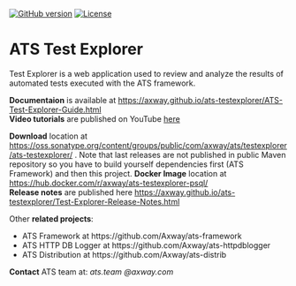 [![GitHub version](https://badge.fury.io/gh/Axway%2Fats-testexplorer.svg)](https://badge.fury.io/gh/Axway%2Fats-testexplorer)
[![License](https://img.shields.io/badge/License-Apache%202.0-blue.svg)](https://opensource.org/licenses/Apache-2.0)
# ATS Test Explorer
Test Explorer is a web application used to review and analyze the results of automated tests executed with the ATS framework.

**Documentaion** is available at https://axway.github.io/ats-testexplorer/ATS-Test-Explorer-Guide.html  
**Video tutorials** are published on YouTube [here](https://www.youtube.com/watch?v=yeOrNUucNH0&list=PLLuHfb7NQS5oaENWHfYR5XuY-wNYvZgYj)

**Download** location at https://oss.sonatype.org/content/groups/public/com/axway/ats/testexplorer/ats-testexplorer/ . Note that last releases are not published in public Maven repository so you have to build yourself dependencies first (ATS Framework) and then this project.
**Docker Image** location at https://hub.docker.com/r/axway/ats-testexplorer-psql/  
**Release notes** are published here https://axway.github.io/ats-testexplorer/Test-Explorer-Release-Notes.html 

Other **related projects**:
<ul>
  <li>ATS Framework at https://github.com/Axway/ats-framework</li>
  <li>ATS HTTP DB Logger at https://github.com/Axway/ats-httpdblogger</li>
  <li>ATS Distribution at https://github.com/Axway/ats-distrib</li>
</ul>

**Contact** ATS team at: _ats.team_  _@axway.com_
